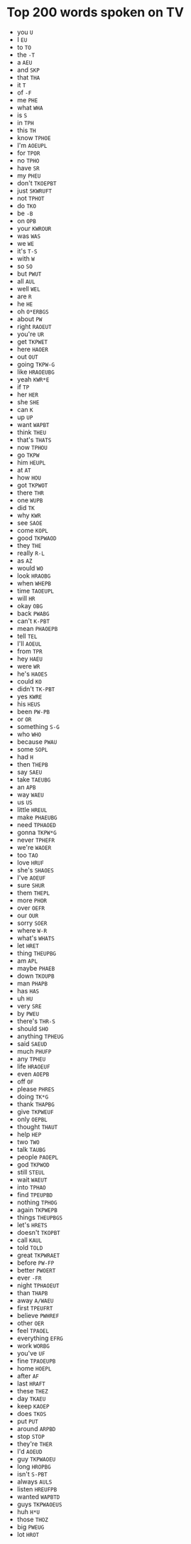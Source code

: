 # Top 200 words spoken on TV

* you `U`
* I `EU`
* to `TO`
* the `-T`
* a `AEU`
* and `SKP`
* that `THA`
* it `T`
* of `-F`
* me `PHE`
* what `WHA`
* is `S`
* in `TPH`
* this `TH`
* know `TPHOE`
* I'm `AOEUPL`
* for `TPOR`
* no `TPHO`
* have `SR`
* my `PHEU`
* don't `TKOEPBT`
* just `SKWRUFT`
* not `TPHOT`
* do `TKO`
* be `-B`
* on `OPB`
* your `KWROUR`
* was `WAS`
* we `WE`
* it's `T-S`
* with `W`
* so `SO`
* but `PWUT`
* all `AUL`
* well `WEL`
* are `R`
* he `HE`
* oh `O*ERBGS`
* about `PW`
* right `RAOEUT`
* you're `UR`
* get `TKPWET`
* here `HAOER`
* out `OUT`
* going `TKPW-G`
* like `HRAOEUBG`
* yeah `KWR*E`
* if `TP`
* her `HER`
* she `SHE`
* can `K`
* up `UP`
* want `WAPBT`
* think `THEU`
* that's `THATS`
* now `TPHOU`
* go `TKPW`
* him `HEUPL`
* at `AT`
* how `HOU`
* got `TKPWOT`
* there `THR`
* one `WUPB`
* did `TK`
* why `KWR`
* see `SAOE`
* come `KOPL`
* good `TKPWAOD`
* they `THE`
* really `R-L`
* as `AZ`
* would `WO`
* look `HRAOBG`
* when `WHEPB`
* time `TAOEUPL`
* will `HR`
* okay `OBG`
* back `PWABG`
* can't `K-PBT`
* mean `PHAOEPB`
* tell `TEL`
* I'll `AOEUL`
* from `TPR`
* hey `HAEU`
* were `WR`
* he's `HAOES`
* could `KO`
* didn't `TK-PBT`
* yes `KWRE`
* his `HEUS`
* been `PW-PB`
* or `OR`
* something `S-G`
* who `WHO`
* because `PWAU`
* some `SOPL`
* had `H`
* then `THEPB`
* say `SAEU`
* take `TAEUBG`
* an `APB`
* way `WAEU`
* us `US`
* little `HREUL`
* make `PHAEUBG`
* need `TPHAOED`
* gonna `TKPW*G`
* never `TPHEFR`
* we're `WAOER`
* too `TAO`
* love `HRUF`
* she's `SHAOES`
* I've `AOEUF`
* sure `SHUR`
* them `THEPL`
* more `PHOR`
* over `OEFR`
* our `OUR`
* sorry `SOER`
* where `W-R`
* what's `WHATS`
* let `HRET`
* thing `THEUPBG`
* am `APL`
* maybe `PHAEB`
* down `TKOUPB`
* man `PHAPB`
* has `HAS`
* uh `HU`
* very `SRE`
* by `PWEU`
* there's `THR-S`
* should `SHO`
* anything `TPHEUG`
* said `SAEUD`
* much `PHUFP`
* any `TPHEU`
* life `HRAOEUF`
* even `AOEPB`
* off `OF`
* please `PHRES`
* doing `TK*G`
* thank `THAPBG`
* give `TKPWEUF`
* only `OEPBL`
* thought `THAUT`
* help `HEP`
* two `TWO`
* talk `TAUBG`
* people `PAOEPL`
* god `TKPWOD`
* still `STEUL`
* wait `WAEUT`
* into `TPHAO`
* find `TPEUPBD`
* nothing `TPHOG`
* again `TKPWEPB`
* things `THEUPBGS`
* let's `HRETS`
* doesn't `TKOPBT`
* call `KAUL`
* told `TOLD`
* great `TKPWRAET`
* before `PW-FP`
* better `PWOERT`
* ever `-FR`
* night `TPHAOEUT`
* than `THAPB`
* away `A/WAEU`
* first `TPEUFRT`
* believe `PWHREF`
* other `OER`
* feel `TPAOEL`
* everything `EFRG`
* work `WORBG`
* you've `UF`
* fine `TPAOEUPB`
* home `HOEPL`
* after `AF`
* last `HRAFT`
* these `THEZ`
* day `TKAEU`
* keep `KAOEP`
* does `TKOS`
* put `PUT`
* around `ARPBD`
* stop `STOP`
* they're `THER`
* I'd `AOEUD`
* guy `TKPWAOEU`
* long `HROPBG`
* isn't `S-PBT`
* always `AULS`
* listen `HREUFPB`
* wanted `WAPBTD`
* guys `TKPWAOEUS`
* huh `H*U`
* those `THOZ`
* big `PWEUG`
* lot `HROT`
